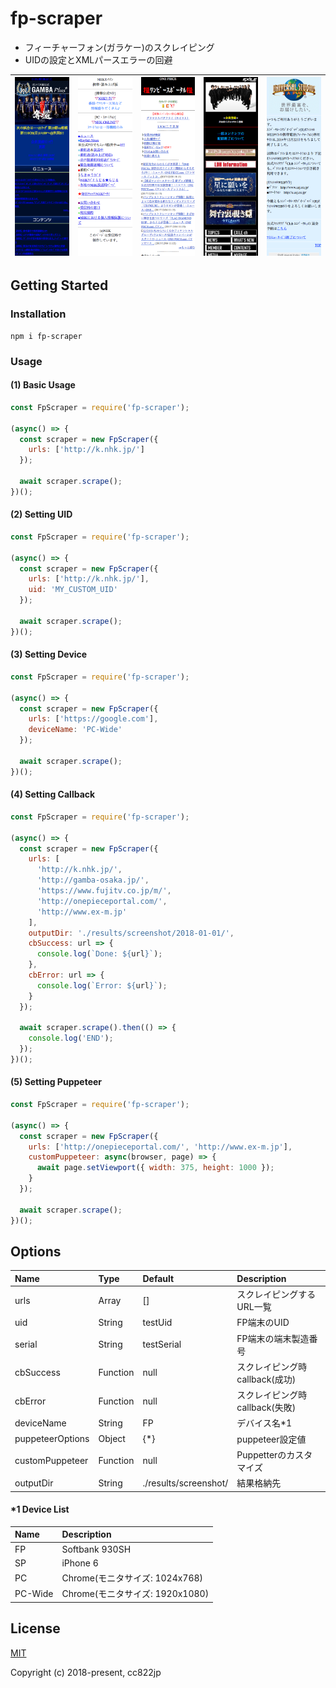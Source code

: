 # fp-scraper

 * フィーチャーフォン(ガラケー)のスクレイピング
 * UIDの設定とXMLパースエラーの回避

|![Example1](docs/images/example1.png)|![Example2](docs/images/example2.png)|![Example3](docs/images/example3.png)|![Example4](docs/images/example4.png)|![Example5](docs/images/example5.png)|
|:---:|:---:|:---:|:---:|:---:|

## Getting Started

### Installation

```
npm i fp-scraper
```

### Usage

#### (1) Basic Usage

```js
const FpScraper = require('fp-scraper');

(async() => {
  const scraper = new FpScraper({
    urls: ['http://k.nhk.jp/']
  });

  await scraper.scrape();
})();
```

#### (2) Setting UID

```js
const FpScraper = require('fp-scraper');

(async() => {
  const scraper = new FpScraper({
    urls: ['http://k.nhk.jp/'],
    uid: 'MY_CUSTOM_UID'
  });

  await scraper.scrape();
})();
```

#### (3) Setting Device

```js
const FpScraper = require('fp-scraper');

(async() => {
  const scraper = new FpScraper({
    urls: ['https://google.com'],
    deviceName: 'PC-Wide'
  });

  await scraper.scrape();
})();
```

#### (4) Setting Callback

```js
const FpScraper = require('fp-scraper');

(async() => {
  const scraper = new FpScraper({
    urls: [
      'http://k.nhk.jp/',
      'http://gamba-osaka.jp/',
      'https://www.fujitv.co.jp/m/',
      'http://onepieceportal.com/',
      'http://www.ex-m.jp'
    ],
    outputDir: './results/screenshot/2018-01-01/',
    cbSuccess: url => {
      console.log(`Done: ${url}`);
    },
    cbError: url => {
      console.log(`Error: ${url}`);
    }
  });

  await scraper.scrape().then(() => {
    console.log('END');
  });
})();
```


#### (5) Setting Puppeteer

```js
const FpScraper = require('fp-scraper');

(async() => {
  const scraper = new FpScraper({
    urls: ['http://onepieceportal.com/', 'http://www.ex-m.jp'],
    customPuppeteer: async(browser, page) => {
      await page.setViewport({ width: 375, height: 1000 });
    }
  });

  await scraper.scrape();
})();
```

## Options

|Name|Type|Default|Description|
|:---|:---|:---|:---|
|urls|Array|[]|スクレイピングするURL一覧|
|uid|String|testUid|FP端末のUID|
|serial|String|testSerial|FP端末の端末製造番号|
|cbSuccess|Function|null|スクレイピング時callback(成功)|
|cbError|Function|null|スクレイピング時callback(失敗)|
|deviceName|String|FP|デバイス名*1|
|puppeteerOptions|Object|{*}|puppeteer設定値|
|customPuppeteer|Function|null|Puppetterのカスタマイズ|
|outputDir|String|./results/screenshot/|結果格納先|

#### *1 Device List

|Name|Description|
|:---|:---|
|FP|Softbank 930SH|
|SP|iPhone 6|
|PC|Chrome(モニタサイズ: 1024x768)|
|PC-Wide|Chrome(モニタサイズ: 1920x1080)|
 
## License

[MIT](http://opensource.org/licenses/MIT)

Copyright (c) 2018-present, cc822jp
